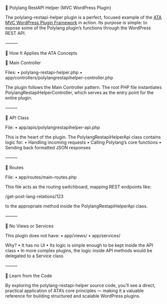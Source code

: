 🧩 Polylang RestAPI Helper (MVC WordPress Plugin)

The polylang-restapi-helper plugin is a perfect, focused example of the [ATA MVC WordPress Plugin Framework](https://www.globaliser.com/ata/) in action. Its purpose is simple: to expose some of the Polylang plugin’s functions through the WordPress REST API.

⸻

🔧 How It Applies the ATA Concepts

🧭 Main Controller

Files:
	•	polylang-restapi-helper.php
	•	app/controllers/polylangrestapihelper-controller.php

The plugin follows the Main Controller pattern.
The root PHP file instantiates PolylangRestapiHelperController, which serves as the entry point for the entire plugin.

⸻

📡 API Class

File:
	•	app/apis/polylangrestapihelper-api.php

This is the heart of the plugin.
The PolylangRestapiHelperApi class contains logic for:
	•	Handling incoming requests
	•	Calling Polylang’s core functions
	•	Sending back formatted JSON responses

⸻

🚦 Routes

File:
	•	app/routes/main-routes.php

This file acts as the routing switchboard, mapping REST endpoints like:

/get-post-lang-relations/123

to the appropriate method inside the PolylangRestapiHelperApi class.

⸻

🚫 No Views or Services

This plugin does not have:
	•	app/views/
	•	app/services/

Why?
	•	It has no UI
	•	Its logic is simple enough to be kept inside the API class
	•	In more complex plugins, the logic inside API methods would be delegated to a Service class

⸻

🧪 Learn from the Code

By exploring the polylang-restapi-helper source code, you’ll see a direct, practical application of ATA’s core principles — making it a valuable reference for building structured and scalable WordPress plugins.
